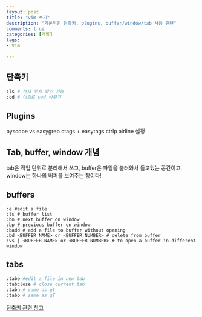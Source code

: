```yaml
---
layout: post
title: "vim 쓰기"
description: "기본적인 단축키, plugins, buffer/window/tab 사용 관련"
comments: true
categories: [개발]
tags:
- Vim

---
```




## 단축키

```bash
:ls # 현재 위치 확인 가능
:cd # 이걸로 cwd 바꾸기
```



## Plugins

pyscope vs easygrep
ctags + easytags
ctrlp
airline 설정



## Tab, buffer, window 개념

tab은 작업 단위로 분리해서 쓰고, buffer은 파일을 불러와서 들고있는 공간이고, window는 하나의 버퍼를 보여주는 창이다!



## buffers

```shell
:e #edit a file
:ls # buffer list
:bn # next buffer on window
:bp # previous buffer on window
:badd # add a file to buffer without opening
:bd <BUFFER NAME> or <BUFFER NUMBER> # delete from buffer
:vs | <BUFFER NAME> or <BUFFER NUMBER> # to open a buffer in different window
```



## tabs

```bash
:tabe #edit a file in new tab
:tabclose # close current tab
:tabn # same as gt
:tabp # same as gT
```

[단축키 관련 참고](vim.wikia.com/wiki/Using_tab_pages)




